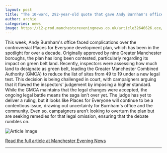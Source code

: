 ```yaml
---
layout: post
title: "The 10-word, 292-year-old quote that gave Andy Burnham's office a massive headache this week"
author: archie
categories: news
image: https://i2-prod.manchestereveningnews.co.uk/article32646626.ece/ALTERNATES/s1200/0_Andy-Burnham-Bee-Network-improvements.jpg
---
```

This week, Andy Burnham's office faced complications over the controversial Places for Everyone development plan, which has been in the spotlight for over a decade. Originally approved by nine Greater Manchester boroughs, the plan has long been contested, particularly regarding its impact on green belt land. Recently, inspectors were assessing how much land to designate as green belt, leading the Greater Manchester Combined Authority (GMCA) to reduce the list of sites from 49 to 19 under a new legal test. This decision is being challenged in court, with campaigners arguing that it flawed the inspectors' judgement by imposing a higher standard. While the GMCA maintains that the legal changes were accepted, the ongoing legal battle means the saga isn’t over yet. The judge has yet to deliver a ruling, but it looks like Places for Everyone will continue to be a contentious issue, drawing out uncertainty for Burnham's office and the community. Even so, campaigners aren’t looking to overturn the plan but are seeking remedies for that legal omission, ensuring that the debate rumbles on.

![Article Image](https://i2-prod.manchestereveningnews.co.uk/article32646626.ece/ALTERNATES/s1200/0_Andy-Burnham-Bee-Network-improvements.jpg)

[Read the full article at Manchester Evening News](https://www.manchestereveningnews.co.uk/news/greater-manchester-news/10-word-292-year-old-32646571)

---
